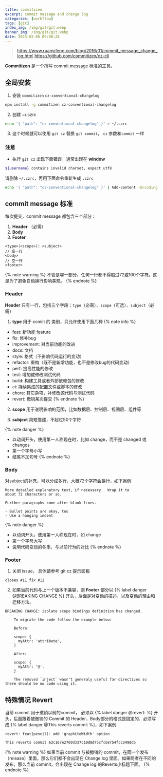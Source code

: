 ```yaml
---
title: commitizen
excerpt: commit message and change log
categories: [workflow]
tags: [git]
index_img: /img/git/git.webp
banner_img: /img/git/git.webp
date: 2023-08-06 09:50:24
---
```


> https://www.ruanyifeng.com/blog/2016/01/commit_message_change_log.html
> https://github.com/commitizen/cz-cli

__Commitizen__ 是一个撰写 commit message 标准的工具。

## 全局安装

1. 安装 `commitizen` `cz-conventional-changelog`
```sh
npm install -g commitizen cz-conventional-changelog
```
2. 创建 ~/.czrc
```sh
echo '{ "path": "cz-conventional-changelog" }' > ~/.czrc
```
3. 这个时候就可以使用 `git cz` 替换 `git commit`， `cz` 参数和`commit` 一样
### 注意
- 执行 `git cz` 出现下面错误，通常出现在 __window__
```sh
${username} contains invalid charset, expect utf8
```
请删除 `~/.czrc`，再用下面命令重新生成 `.czrc`
```sh
echo '{ "path": "cz-conventional-changelog" }' | Add-content -Encoding UTF8 -Path ~/.czrc
```

## commit message 标准

每次提交，commit message 都包含三个部分：
1. __Header__ （必需）
2. __Body__
3. __Footer__

```
<type>(<scope>): <subject>
// 空一行
<body>
// 空一行
<footer>
```
{% note warning %}
不管是哪一部分，任何一行都不得超过72或100个字符。这是为了避免自动换行影响美观。
{% endnote %}

### Header
__Header__ 只有一行，包括三个字段：`type`（必需）、`scope`（可选）、`subject`（必需）

1. __type__ 用于 comiit 的 类别，只允许使用下面几种
{% note info %}
- feat: 新功能 feature
- fix: 修补bug
- improvement: 对当前功能的改进
- docs: 文档
- style: 格式（不影响代码运行的变动）
- refactor: 重构（既不是新增功能，也不是修改bug的代码变动）
- perf: 提高性能的修改
- test: 增加或修改测试代码
- build: 构建工具或者外部依赖包的修改
- ci: 持续集成的配置文件或脚本的修改
- chore: 其它杂项，补修改源代码与测试代码
- revert: 撤销某次提交
{% endnote %}

2. __scope__
用于说明影响的范围，比如数据层、控制层、视图层、组件等

3. __subject__
简短描述，不超过50个字符

{% note danger %}
- 以动词开头，使用第一人称现在时，比如 change，而不是 changed 或 changes
- 第一个字母小写
- 结尾不加句号
{% endnote %}

### Body
对subject的补充，可以分成多行，大概72个字符会换行，如下案例
```
More detailed explanatory text, if necessary.  Wrap it to 
about 72 characters or so. 

Further paragraphs come after blank lines.

- Bullet points are okay, too
- Use a hanging indent
```
{% note danger %}
- 以动词开头，使用第一人称现在时，如 change
- 第一个字母大写
- 说明代码变动的冬季，与以前行为的对比
{% endnote %}

### Footer
1. 关闭 issue， 具体请参考 git cz 提示面板
```
closes #11 fix #12
```

2. 如果当前代码与上一个版本不兼容，则 __Footer__ 部分以 {% label danger @BREAKING CHANGE %} 开头，后面是对变动的描述，以及变动的理由和迁移方法。

```
BREAKING CHANGE: isolate scope bindings definition has changed.

    To migrate the code follow the example below:

    Before:

    scope: {
      myAttr: 'attribute',
    }

    After:

    scope: {
      myAttr: '@',
    }

    The removed `inject` wasn't generaly useful for directives so there should be no code using it.
```

## 特殊情况 Revert
当前 commit 用于撤销以前的commit， 必须以 {% label danger @revert: %} 开头，后面跟着被撤销的 Commit 的 Header，Body部分的格式是固定的，必须写成 {% label danger @This reverts commit <commitid> %}，如下案例

```
revert: feat(pencil): add 'graphiteWidth' option

This reverts commit 63c167e2700d337c10d8d75cfc687b4fcc349ddb
```
{% note warning %}
如果当前 commit 与被撤销的 commit，在同一个发布（release）里面，那么它们都不会出现在 Change log 里面。如果两者在不同的发布，那么当前 commit，会出现在 Change log 的Reverts小标题下面。
{% endnote %}